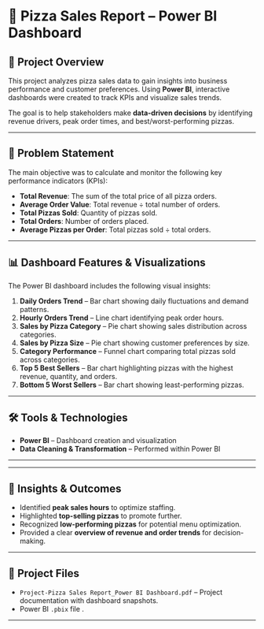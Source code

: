# 🍕 Pizza Sales Report – Power BI Dashboard

## 📌 Project Overview
This project analyzes pizza sales data to gain insights into business performance and customer preferences. Using **Power BI**, interactive dashboards were created to track KPIs and visualize sales trends.  

The goal is to help stakeholders make **data-driven decisions** by identifying revenue drivers, peak order times, and best/worst-performing pizzas.

---

## 🎯 Problem Statement
The main objective was to calculate and monitor the following key performance indicators (KPIs):

- **Total Revenue**: The sum of the total price of all pizza orders.  
- **Average Order Value**: Total revenue ÷ total number of orders.  
- **Total Pizzas Sold**: Quantity of pizzas sold.  
- **Total Orders**: Number of orders placed.  
- **Average Pizzas per Order**: Total pizzas sold ÷ total orders.  

---

## 📊 Dashboard Features & Visualizations
The Power BI dashboard includes the following visual insights:

1. **Daily Orders Trend** – Bar chart showing daily fluctuations and demand patterns.  
2. **Hourly Orders Trend** – Line chart identifying peak order hours.  
3. **Sales by Pizza Category** – Pie chart showing sales distribution across categories.  
4. **Sales by Pizza Size** – Pie chart showing customer preferences by size.  
5. **Category Performance** – Funnel chart comparing total pizzas sold across categories.  
6. **Top 5 Best Sellers** – Bar chart highlighting pizzas with the highest revenue, quantity, and orders.  
7. **Bottom 5 Worst Sellers** – Bar chart showing least-performing pizzas.  

---

## 🛠️ Tools & Technologies
- **Power BI** – Dashboard creation and visualization  
- **Data Cleaning & Transformation** – Performed within Power BI  

---

---

## 🚀 Insights & Outcomes
- Identified **peak sales hours** to optimize staffing.  
- Highlighted **top-selling pizzas** to promote further.  
- Recognized **low-performing pizzas** for potential menu optimization.  
- Provided a clear **overview of revenue and order trends** for decision-making.  

---

## 📂 Project Files
- `Project-Pizza Sales Report_Power BI Dashboard.pdf` – Project documentation with dashboard snapshots.  
- Power BI `.pbix` file .  

---

 
